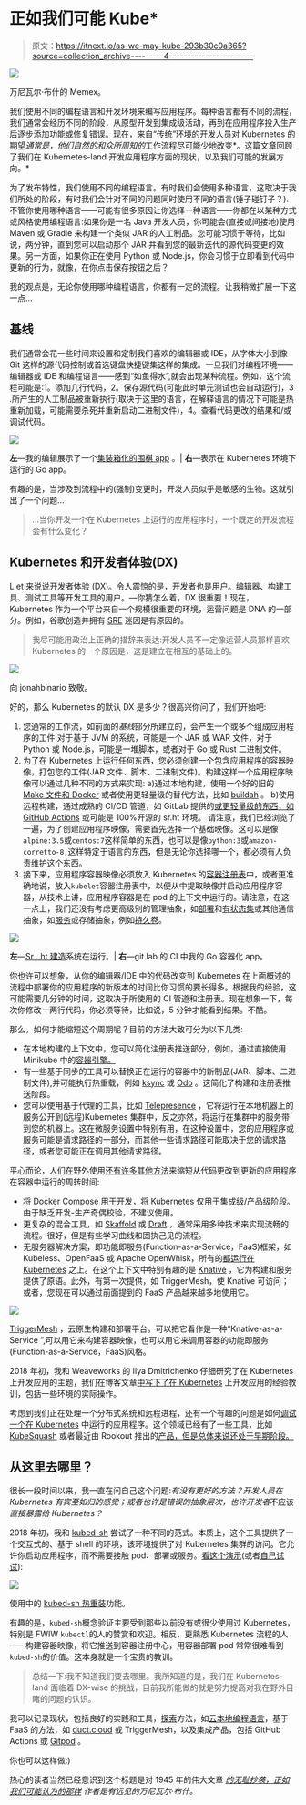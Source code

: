 # 正如我们可能 Kube*

> 原文：<https://itnext.io/as-we-may-kube-293b30c0a365?source=collection_archive---------4----------------------->

![](img/9c996892a27fced3df8242a15138ef4b.png)

万尼瓦尔·布什的 Memex。

我们使用不同的编程语言和开发环境来编写应用程序。每种语言都有不同的流程，我们通常会经历不同的阶段，从原型开发到集成级活动，再到在应用程序投入生产后逐步添加功能或修复错误。现在，来自“传统”环境的开发人员对 Kubernetes 的期望*通常是，他们自然的和众所周知的*工作流程尽可能少地改变*。这篇文章回顾了我们在 Kubernetes-land 开发应用程序方面的现状，以及我们可能的发展方向。*

为了发布特性，我们使用不同的编程语言。有时我们会使用多种语言，这取决于我们所处的阶段，有时我们会针对不同的问题同时使用不同的语言(锤子碰钉子？).不管你使用哪种语言——可能有很多原因让你选择一种语言——你都在以某种方式或风格使用编程语言:如果你是一名 Java 开发人员，你可能会(直接或间接地)使用 Maven 或 Gradle 来构建一个类似 JAR 的人工制品。您可能习惯于等待，比如说，两分钟，直到您可以启动那个 JAR 并看到您的最新迭代的源代码变更的效果。另一方面，如果你正在使用 Python 或 Node.js，你会习惯于立即看到代码中更新的行为，就像，在你点击保存按钮之后？

我的观点是，无论你使用哪种编程语言，你都有一定的流程。让我稍微扩展一下这一点…

## 基线

我们通常会花一些时间来设置和定制我们喜欢的编辑器或 IDE，从字体大小到像 Git 这样的源代码控制或首选键盘快捷键集这样的集成。一旦我们对编程环境——编辑器或 IDE 和编程语言——感到“如鱼得水”,就会出现某种流程。例如，这个流程可能是:1。添加几行代码，2。保存源代码(可能此时单元测试也会自动运行)，3 .所产生的人工制品被重新执行(取决于这里的语言，在解释语言的情况下可能是热重新加载，可能需要杀死并重新启动二进制文件)，4。查看代码更改的结果和/或调试代码。

![](img/10a29cf84941d8ed0328fcf983742dd3.png)

**左**—我的编辑展示了一个[集装箱化的围棋 app](https://github.com/mhausenblas/imgn/tree/master/containers) 。| **右**—表示在 Kubernetes 环境下运行的 Go app。

有趣的是，当涉及到流程中的(强制)变更时，开发人员似乎是敏感的生物。这就引出了一个问题…

> …当你开发一个在 Kubernetes 上运行的应用程序时，一个既定的开发流程会有什么变化？

## Kubernetes 和开发者体验(DX)

L et 来说说[开发者体验](https://hackernoon.com/developer-experience-dx-devs-are-people-too-6590d6577afe) (DX)。令人震惊的是，开发者也是用户。编辑器、构建工具、测试工具等开发工具的用户。—你猜怎么着，DX 很重要！现在，Kubernetes 作为一个平台来自一个规模很重要的环境，运营问题是 DNA 的一部分。例如，谷歌创造并拥有 [SRE](https://landing.google.com/sre/) 迷因是有原因的。

> 我尽可能用政治上正确的措辞来表达:开发人员不一定像运营人员那样喜欢 Kubernetes 的一个原因是，这是建立在相互的基础上的。

![](img/85b7ab62636887d39c60b5624105433b.png)

向 jonahbinario 致敬。

好的，那么 Kubernetes 的默认 DX 是多少？很高兴你问了，我们开始吧:

1.  您通常的工作流，如前面的*基线*部分所建立的，会产生一个或多个组成应用程序的工件:对于基于 JVM 的系统，可能是一个 JAR 或 WAR 文件，对于 Python 或 Node.js，可能是一堆脚本，或者对于 Go 或 Rust 二进制文件。
2.  为了在 Kubernetes 上运行任何东西，您必须创建一个包含应用程序的容器映像，打包您的工件(JAR 文件、脚本、二进制文件)。构建这样一个应用程序映像可以通过几种不同的方式来实现:
    a)通过本地构建，使用一个好的旧的 [Make 文件和 Docker](https://github.com/mhausenblas/imgn/blob/master/containers/Makefile) 或者使用更轻量级的替代方法，比如 [buildah](https://buildah.io/) 。
    b)使用远程构建，通过成熟的 CI/CD 管道，如 GitLab 提供的[或更轻量级的东西，如](https://about.gitlab.com/product/continuous-integration/) [GitHub Actions](https://developer.github.com/actions/) 或可能是 100%开源的 sr.ht 环境。
    请注意，我们已经浏览了一遍，为了创建应用程序映像，需要首先选择一个基础映像。这可以是像`alpine:3.5`或`centos:7`这样简单的东西，也可以是像`python:3`或`amazon-corretto-8,`这样特定于语言的东西，但是无论你选择哪一个，都必须有人负责维护这个东西。
3.  接下来，应用程序容器映像必须放入 Kubernetes 的[容器注册表](https://www.slant.co/topics/2436/~best-docker-image-private-registries)中，或者更准确地说，放入`kubelet`容器注册表中，以便从中提取映像并启动应用程序容器，从技术上讲，应用程序容器是在 pod 的上下文中运行的。请注意，在这一点上，我们还没有考虑更高级别的管理抽象，如[部署](https://kubernetes.io/docs/concepts/workloads/controllers/deployment/)和[有状态集](https://kubernetes.io/docs/concepts/workloads/controllers/statefulset/)或其他通信抽象，如[服务](https://kubernetes.io/docs/concepts/services-networking/service/)或存储抽象，例如[持久卷](https://kubernetes.io/docs/concepts/storage/persistent-volumes/)。

![](img/17fa0100f93bd4959795f572456a0364.png)

**左**—[Sr . ht 建造](https://builds.sr.ht/)系统在运行。| **右**—git lab 的 CI 中我的 Go 容器化 app。

你也许可以想象，从你的编辑器/IDE 中的代码改变到 Kubernetes 在上面概述的流程中部署你的应用程序的新版本的时间比你习惯的要长得多。根据我的经验，这可能需要几分钟的时间，这取决于所使用的 CI 管道和注册表。现在想象一下，每次你修改一两行代码，你必须等待，比如说，5 分钟才能看到结果。不酷。

那么，如何才能缩短这个周期呢？目前的方法大致可分为以下几类:

*   在本地构建的上下文中，您可以简化注册表推送部分，例如，通过直接使用 Minikube 中的[容器引擎。](https://abhishek-tiwari.com/local-development-environment-for-kubernetes-using-minikube/)
*   有一些基于同步的工具可以替换正在运行的容器中的新制品(JAR、脚本、二进制文件),并可能执行热重载，例如 [ksync](https://vapor-ware.github.io/ksync/) 或 [Odo](https://github.com/redhat-developer/odo) 。这简化了构建和注册表推送阶段。
*   您可以使用基于代理的工具，比如 [Telepresence](https://www.telepresence.io/) ，它将运行在本地机器上的服务公开到(远程)Kubernetes 集群中，反之亦然，将运行在集群中的服务带到您的机器上。这在微服务设置中特别有用，在这种设置中，您的应用程序或服务可能是请求路径的一部分，而其他一些请求路径可能取决于您的请求路径，或者您可能正在调用其他请求路径。

平心而论，人们在野外使用[还有许多其他方法](https://www.reddit.com/r/golang/comments/9z0vpi/developing_locally_with_docker_vs_deploying_with/)来缩短从代码更改到更新的应用程序在容器中运行的周转时间:

*   将 Docker Compose 用于开发，将 Kubernetes 仅用于集成级/产品级阶段。由于缺乏开发-生产奇偶校验，不建议使用。
*   更复杂的混合工具，如 [Skaffold](https://github.com/GoogleContainerTools/skaffold) 或 [Draft](https://draft.sh/) ，通常采用多种技术来实现流畅的流程。很好，但是有些学习曲线和固执己见的流程。
*   无服务器解决方案，即功能即服务(Function-as-a-Service，FaaS)框架，如 Kubeless、OpenFaaS 或 Apache OpenWhisk，所有的[都运行在 Kubernetes](https://go-talks.appspot.com/github.com/mhausenblas/2018-state-of-faas-on-kube/main.slide#1) 之上。在这个上下文中特别有趣的是 [Knative](https://cloud.google.com/knative/) ，它为构建和服务提供了原语。此外，有第一次提供，如 TriggerMesh，使 Knative 可访问；或者，您现在可以通过前面提到的 FaaS 产品越来越多地使用它。

![](img/e10ca728c3889745d6bf027b414761a8.png)

[TriggerMesh](https://triggermesh.com/) ，云原生构建和部署平台。可以把它看作是一种“Knative-as-a-Service ”,可以用它来构建容器映像，也可以用它来调用容器的功能即服务(Function-as-a-Service，FaaS)风格。

2018 年初，我和 Weaveworks 的 Ilya Dmitrichenko 仔细研究了在 Kubernetes 上开发应用的主题，我们在博客文章[中写下了在 Kubernetes](https://kubernetes.io/blog/2018/05/01/developing-on-kubernetes/) 上开发应用的经验教训，包括一些环境的实际操作。

考虑到我们正在处理一个分布式系统和远程进程，还有一个有趣的问题是如何[调试一个在 Kubernetes](/development-and-debugging-with-kubernetes-296bb60d9549) 中运行的应用程序。这个领域已经有了一些工具，比如 [KubeSquash](https://github.com/solo-io/kubesquash) 或者最近由 Rookout 推出的[产品，但是总体来说还处于早期阶段。](https://techcrunch.com/2018/11/15/rookout-launches-its-live-kubernetes-debugger/)

## 从这里去哪里？

很长一段时间以来，我一直在问自己这个问题:*有没有更好的方法？开发人员在 Kubernetes 有宾至如归的感觉；或者也许是错误的抽象层次，也许开发者*不应该*直接暴露给 Kubernetes？*

2018 年初，我和 [kubed-sh](http://kubed.sh) 尝试了一种不同的范式。本质上，这个工具提供了一个交互式的、基于 shell 的环境，该环境提供了对 Kubernetes 集群的访问。它允许你启动应用程序，而不需要接触 pod、部署或服务。[看这个演示](https://www.useloom.com/share/441a97fd48ae46da8d786194f93968f6)(或者[自己试试](https://katacoda.com/mhausenblas/scenarios/kubed-sh_hotreload)):

![](img/ac22bc269cc927d888ff8fbf3f32b3e6.png)

使用中的 [kubed-sh 热重装](https://www.useloom.com/share/441a97fd48ae46da8d786194f93968f6)功能。

有趣的是，`kubed-sh`概念验证主要受到那些以前没有或很少使用过 Kubernetes，特别是 FWIW `kubectl`的人的赞赏和欢迎。相反，更熟悉 Kubernetes 流程的人——构建容器映像，将它推送到容器注册中心，用容器部署 pod 常常很难看到`kubed-sh`的价值。这本身就是一个宝贵的教训。

> 总结一下:我不知道我们要去哪里。我所知道的是，我们在 Kubernetes-land 面临着 DX-wise 的挑战，目前我所能做的就是努力提高对我在野外目睹的问题的认识。

我可以记录现状，包括良好的实践和工具，[探索](https://www.youtube.com/watch?v=1otz8iXrq1w)方法，如[云本地编程语言](https://hackernoon.com/the-rise-of-cloud-native-programming-languages-211a5081f1b2)，基于 FaaS 的方法，如 [duct.cloud](https://duct.cloud/) 或 TriggerMesh，以及集成产品，包括 GitHub Actions 或 [Gitpod](https://www.gitpod.io/) 。

你也可以这样做:)

热心的读者当然已经意识到这个标题是对 1945 年的伟大文章 [*的无耻抄袭，正如我们可能认为的那样*](https://www.theatlantic.com/magazine/archive/1945/07/as-we-may-think/303881/) *作者是有远见的万尼瓦尔·布什。*